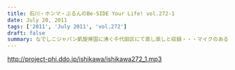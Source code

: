 ```yaml
---
title: 石川・ホンマ・ぶるんのBe-SIDE Your Life! vol.272-1
date: July 20, 2011
tags: ['2011', 'July 2011', 'vol.272']
draft: false
summary: なでしこジャパン凱旋帰国に沸く千代田区にて蒸し蒸しと収録・・・マイクのある部屋の空調は相変わらずききませんねぇ。NAMAE
---
```


http://project-phi.ddo.jp/ishikawa/ishikawa272_1.mp3